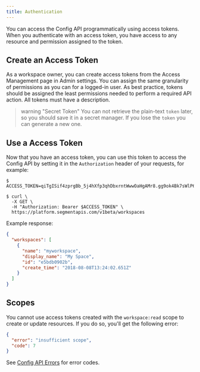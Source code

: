 ```yaml
---
title: Authentication
---
```


You can access the Config API programmatically using access tokens. When you authenticate with an access token, you have access to any resource and permission assigned to the token.

## Create an Access Token

As a workspace owner, you can create access tokens from the Access Management page in Admin settings. You can assign the same granularity of permissions as you can for a logged-in user. As best practice, tokens should be assigned the least permissions needed to perform a required API action. All tokens must have a description.

> warning "Secret Token"
> You can not retrieve the plain-text `token` later, so you should save it in a secret manager. If you lose the `token` you can generate a new one.

## Use a Access Token

Now that you have an access token, you can use this token to access the Config API by setting it in the `Authorization` header of your requests, for example:

```shell
$ ACCESS_TOKEN=qiTgISif4zprgBb_5j4hXfp3qhDbxrntWwwOaHgAMr8.gg9ok4Bk7sWlP67rFyXeH3ABBsXyWqNuoXbXZPv1y2g

$ curl \
  -X GET \
  -H "Authorization: Bearer $ACCESS_TOKEN" \
  https://platform.segmentapis.com/v1beta/workspaces
```

Example response:

```json
{
  "workspaces": [
    {
      "name": "myworkspace",
      "display_name": "My Space",
      "id": "e5bdb0902b",
      "create_time": "2018-08-08T13:24:02.651Z"
    }
  ]
}
```

## Scopes

You cannot use access tokens created with the `workspace:read` scope to create or update resources. If you do so, you'll get the following error:

```json
{
  "error": "insufficient scope",
  "code": 7
}
```

See [Config API Errors](/docs/config-api/api-design/#errors) for error codes.

